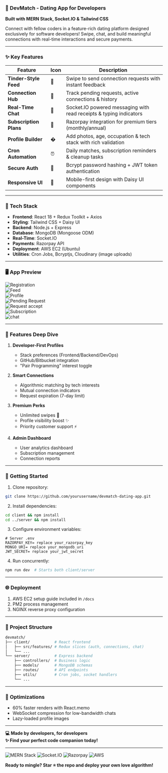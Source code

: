 ### 💖 **DevMatch - Dating App for Developers**  
**Built with MERN Stack, Socket.IO & Tailwind CSS**  

Connect with fellow coders in a feature-rich dating platform designed exclusively for software developers! Swipe, chat, and build meaningful connections with real-time interactions and secure payments.  

---

### ✨ **Key Features**  

| Feature                  | Icon | Description                                                                 |
|--------------------------|------|-----------------------------------------------------------------------------|
| **Tinder-Style Feed**    | 💌   | Swipe to send connection requests with instant feedback                     |
| **Connection Hub**       | 🤝   | Track pending requests, active connections & history                        |
| **Real-Time Chat**       | 💬   | Socket.IO powered messaging with read receipts & typing indicators          |
| **Subscription Plans**   | 💎   | Razorpay integration for premium tiers (monthly/annual)                     |
| **Profile Builder**      | �   | Add photos, age, occupation & tech stack with rich validation              |
| **Cron Automation**      | ⏰   | Daily matches, subscription reminders & cleanup tasks                      |
| **Secure Auth**          | 🔐   | Bcrypt password hashing + JWT token authentication                         |
| **Responsive UI**        | 📱   | Mobile-first design with Daisy UI components                               |

---

### 🧩 **Tech Stack**  
- **Frontend**: React 18 + Redux Toolkit + Axios  
- **Styling**: Tailwind CSS + Daisy UI  
- **Backend**: Node.js + Express  
- **Database**: MongoDB (Mongoose ODM)  
- **Real-Time**: Socket.IO  
- **Payments**: Razorpay API  
- **Deployment**: AWS EC2 (Ubuntu)  
- **Utilities**: Cron Jobs, Bcryptjs, Cloudinary (image uploads)  

---

### 🖥️ **App Preview**  
![Registration](https://github.com/meSatyam-1999/devtinder/blob/main/Screenshot%202025-07-09%20175751.png)  
![Feed](https://github.com/meSatyam-1999/devtinder/blob/main/Screenshot%202025-07-09%20175410.png)  
![Profile](https://github.com/meSatyam-1999/devtinder/blob/main/Screenshot%202025-07-09%20172618.png)  
![Pending Request](https://github.com/meSatyam-1999/devtinder/blob/main/Screenshot%202025-07-09%20180215.png)  
![Request accept](https://github.com/meSatyam-1999/devtinder/blob/main/Screenshot%202025-07-09%20175643.png)  
![Subscription](https://github.com/meSatyam-1999/devtinder/blob/main/Screenshot%202025-07-09%20175700.png)  
![chat](https://github.com/meSatyam-1999/devtinder/blob/main/Screenshot%202025-07-09%20175728.png)  
 

---

### 🚀 **Features Deep Dive**  
1. **Developer-First Profiles**  
   - Stack preferences (Frontend/Backend/DevOps)  
   - GitHub/Bitbucket integration  
   - "Pair Programming" interest toggle  

2. **Smart Connections**  
   - Algorithmic matching by tech interests  
   - Mutual connection indicators  
   - Request expiration (7-day limit)  

3. **Premium Perks**  
   - Unlimited swipes 🚫  
   - Profile visibility boost ✨  
   - Priority customer support ⚡  

4. **Admin Dashboard**  
   - User analytics dashboard  
   - Subscription management  
   - Connection reports  

---

### 🚦 **Getting Started**  
1. Clone repository:  
```bash
git clone https://github.com/yourusername/devmatch-dating-app.git
```  
2. Install dependencies:  
```bash
cd client && npm install
cd ../server && npm install
```  
3. Configure environment variables:  
```env
# Server .env
RAZORPAY_KEY= replace your_razorpay_key
MONGO_URI= replace your_mongodb_uri
JWT_SECRET= replace your_jwt_secret
```  
4. Run concurrently:  
```bash
npm run dev  # Starts both client/server
```  

---

### 🌐 **Deployment**  
1. AWS EC2 setup guide included in `/docs`  
2. PM2 process management  
3. NGINX reverse proxy configuration  

---

### 📂 **Project Structure**  
```bash
devmatch/
├── client/           # React frontend
│   ├── src/features/ # Redux slices (auth, connections, chat)
│   └── ...           
└── server/           # Express backend
    ├── controllers/  # Business logic
    ├── models/       # MongoDB schemas
    ├── routes/       # API endpoints
    ├── utils/        # Cron jobs, socket handlers
    └── ...
```

---

### 🔧 **Optimizations**  
- 60% faster renders with React.memo  
- WebSocket compression for low-bandwidth chats  
- Lazy-loaded profile images   

---

**💻 Made by developers, for developers**  
**✨ Find your perfect code companion today!**  

--- 

![MERN Stack](https://img.shields.io/badge/MERN-00f?style=flat&logo=mongodb&logoColor=white)
![Socket.IO](https://img.shields.io/badge/Socket.IO-010101?style=flat&logo=socket.io)
![Razorpay](https://img.shields.io/badge/Razorpay-020661?style=flat&logo=razorpay)
![AWS](https://img.shields.io/badge/AWS_EC2-FF9900?style=flat&logo=amazonec2&logoColor=white)

**Ready to mingle? Star ⭐ the repo and deploy your own love algorithm!**
